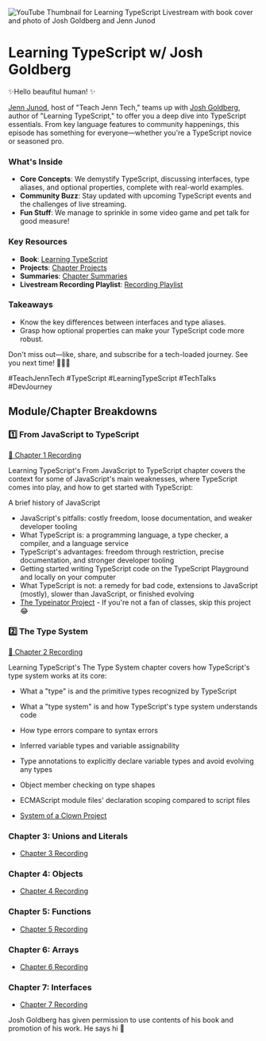 ![YouTube Thumbnail for Learning TypeScript Livestream with book cover and photo of Josh Goldberg and Jenn Junod](https://user-images.githubusercontent.com/77285384/213764058-afaee6da-2057-43a6-9e36-f5f5ee467997.png)

# Learning TypeScript w/ Josh Goldberg

✨Hello beaufitul human! ✨

[Jenn Junod](http://linktr.ee/jennjunod), host of "Teach Jenn Tech," teams up with [Josh Goldberg](https://www.joshuakgoldberg.com/), author of "Learning TypeScript," to offer you a deep dive into TypeScript essentials. From key language features to community happenings, this episode has something for everyone—whether you're a TypeScript novice or seasoned pro. 

### What's Inside
- **Core Concepts**: We demystify TypeScript, discussing interfaces, type aliases, and optional properties, complete with real-world examples.
- **Community Buzz**: Stay updated with upcoming TypeScript events and the challenges of live streaming.
- **Fun Stuff**: We manage to sprinkle in some video game and pet talk for good measure!

### Key Resources
- **Book**: [Learning TypeScript](https://www.oreilly.com/library/view/learning-typescript/9781098110321/)
- **Projects**: [Chapter Projects](https://www.learningtypescript.com/projects)
- **Summaries**: [Chapter Summaries](https://www.learningtypescript.com/from-javascript-to-typescript)
- **Livestream Recording Playlist**: [Recording Playlist](https://www.youtube.com/playlist?list=PLlbXwLyUGk1yObhssreew0DMQmQ8yC_iJ)

### Takeaways
- Know the key differences between interfaces and type aliases.
- Grasp how optional properties can make your TypeScript code more robust.

Don't miss out—like, share, and subscribe for a tech-loaded journey. See you next time! 🎉👩‍💻

\#TeachJennTech \#TypeScript \#LearningTypeScript \#TechTalks \#DevJourney





## Module/Chapter Breakdowns
### 1️⃣ From JavaScript to TypeScript
 [👀 Chapter 1 Recording](https://youtube.com/live/K710B5oMYAU?feature=share)

 Learning TypeScript's From JavaScript to TypeScript chapter covers the context for some of JavaScript's main weaknesses, where TypeScript comes into play, and how to get started with TypeScript:

A brief history of JavaScript
  - JavaScript's pitfalls: costly freedom, loose documentation, and weaker developer tooling
  - What TypeScript is: a programming language, a type checker, a compiler, and a language  service
  - TypeScript's advantages: freedom through restriction, precise documentation, and stronger developer tooling
  - Getting started writing TypeScript code on the TypeScript Playground and locally on your computer
  - What TypeScript is not: a remedy for bad code, extensions to JavaScript (mostly), slower than JavaScript, or finished evolving
   - [The Typeinator Project](https://www.learningtypescript.com/from-javascript-to-typescript/the-typeinator/)
    - If you're not a fan of classes, skip this project  😂

### 2️⃣ The Type System 
[👀 Chapter 2 Recording](https://youtube.com/live/2XGpHFmgrAQ?feature=share)

Learning TypeScript's The Type System chapter covers how TypeScript's type system works at its core:
  - What a "type" is and the primitive types recognized by TypeScript
  - What a "type system" is and how TypeScript's type system understands code
  - How type errors compare to syntax errors
  - Inferred variable types and variable assignability
  - Type annotations to explicitly declare variable types and avoid evolving any types
  - Object member checking on type shapes
  - ECMAScript module files' declaration scoping compared to script files

  - [System of a Clown Project](https://www.learningtypescript.com/the-type-system/system-of-a-clown/)
### Chapter 3: Unions and Literals
  - [Chapter 3 Recording](https://youtube.com/live/7vUtd2JDU5Y?feature=share)
 ### Chapter 4: Objects
  - [Chapter 4 Recording](https://youtu.be/5m-VKKjzNJk)
 ### Chapter 5: Functions 
  - [Chapter 5 Recording](https://youtu.be/W0fkrUicn6o)
 ### Chapter 6: Arrays 
  - [Chapter 6 Recording](https://youtu.be/E1UmLmq-bt0)
### Chapter 7: Interfaces 
  - [Chapter 7 Recording](https://youtu.be/U2szfBQjE3U)

Josh Goldberg has given permission to use contents of his book and promotion of his work. He says hi 👋